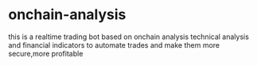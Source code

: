 # onchain-analysis
this is a realtime trading bot based on onchain analysis technical analysis and financial indicators to automate trades and make them  more secure,more profitable
